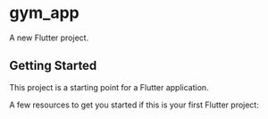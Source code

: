 # gym_app

A new Flutter project.

## Getting Started

This project is a starting point for a Flutter application.

A few resources to get you started if this is your first Flutter project:

